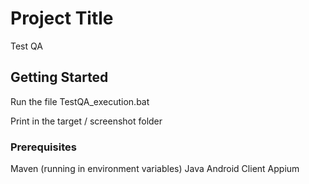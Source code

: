 # Project Title
Test QA

## Getting Started

Run the file TestQA_execution.bat

Print in the target / screenshot folder

### Prerequisites

Maven (running in environment variables)
Java 
Android
Client Appium 
